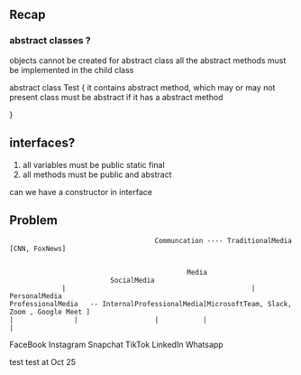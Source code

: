 ## Recap 

### abstract classes ? 

objects cannot be created for abstract class
all the abstract methods must be implemented in the child class

abstract class Test {
it contains abstract method, which may or may not present 
class must be abstract if it has a abstract method 

}


## interfaces?

1. all variables must be 
public static final 
2. all methods must be 
public and abstract

can we have a constructor in interface 



## Problem 
                                        Communcation ---- TraditionalMedia  [CNN, FoxNews]


                                                Media
                             SocialMedia                                        
                 |                                              |   
    PersonalMedia                                               ProfessionalMedia   -- InternalProfessionalMedia[MicrosoftTeam, Slack, Zoom , Google Meet ]
    |               |                   |           |                       |
FaceBook            Instagram       Snapchat        TikTok              LinkedIn
Whatsapp

test
test at Oct 25














